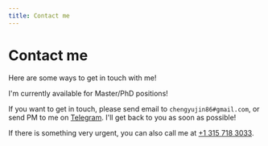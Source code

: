 ```yaml
---
title: Contact me
---
```


# Contact me

Here are some ways to get in touch with me!

I'm currently available for Master/PhD positions!

If you want to get in touch, please send email to `chengyujin86#gmail.com`, or send PM to me on [Telegram](https://t.me/chengyujin). I'll get back to you as soon as possible!

If there is something very urgent, you can also call me at [+1 315 718 3033](tel:+13157183033).

